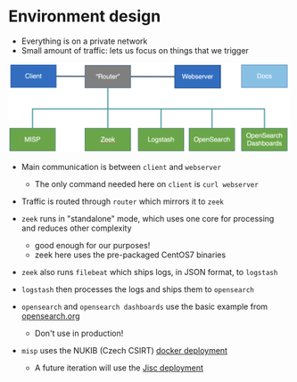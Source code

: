 # Environment design

- Everything is on a private network
- Small amount of traffic: lets us focus on things that we trigger

![Environment design](images/environment_design.png)

- Main communication is between `client` and `webserver`
    - The only command needed here on `client` is `curl webserver`
- Traffic is routed through `router` which mirrors it to `zeek`
- `zeek` runs in "standalone" mode, which uses one core for processing and reduces other complexity
    - good enough for our purposes!
	- zeek here uses the pre-packaged CentOS7 binaries
- `zeek` also runs `filebeat` which ships logs, in JSON format, to `logstash`
- `logstash` then processes the logs and ships them to `opensearch`
- `opensearch` and `opensearch dashboards` use the basic example from [opensearch.org](https://opensearch.org/docs/latest/install-and-configure/install-opensearch/docker/)
    - Don't use in production!

- `misp` uses the NUKIB (Czech CSIRT) [docker deployment](https://github.com/NUKIB/misp)
    - A future iteration will use the [Jisc deployment](https://github.com/JiscCTI/misp-docker)
	




